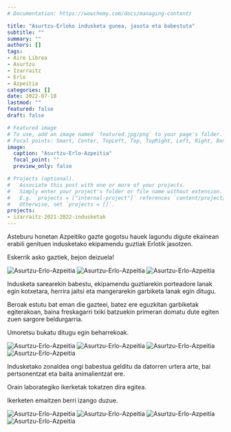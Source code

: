 ```yaml
---
# Documentation: https://wowchemy.com/docs/managing-content/

title: "Asurtzu-Erloko indusketa gunea, jasota eta babestuta"
subtitle: ""
summary: ""
authors: []
tags: 
- Aire Librea
- Asurtzu
- Izarraitz
- Erlo
- Azpeitia
categories: []
date: 2022-07-18
lastmod: ""
featured: false
draft: false

# Featured image
# To use, add an image named `featured.jpg/png` to your page's folder.
# Focal points: Smart, Center, TopLeft, Top, TopRight, Left, Right, BottomLeft, Bottom, BottomRight.
image:
  caption: "Asurtzu-Erlo-Azpeitia"
  focal_point: ""
  preview_only: false

# Projects (optional).
#   Associate this post with one or more of your projects.
#   Simply enter your project's folder or file name without extension.
#   E.g. `projects = ["internal-project"]` references `content/project/deep-learning/index.md`.
#   Otherwise, set `projects = []`.
projects: 
- izarraitz-2021-2022-indusketak
---
```


Asteburu honetan Azpeitiko gazte gogotsu hauek lagundu digute ekainean erabili genituen
indusketako ekipamendu guztiak Erlotik jasotzen.

Eskerrik asko gaztiek, bejon deizuela!

![Asurtzu-Erlo-Azpeitia](media/1.jpg)
![Asurtzu-Erlo-Azpeitia](media/2.jpg)
![Asurtzu-Erlo-Azpeitia](media/3.jpg)

Indusketa sarearekin babestu, ekipamendu guztiarekin porteadore lanak egin kotxetara,
herrira jaitsi eta mangerarekin garbiketa lanak egin ditugu.

Beroak estutu bat eman die gazteei, batez ere eguzkitan garbiketak egiterakoan, baina
freskagarri txiki batzuekin primeran domatu dute egiten zuen sargore beldurgarria.

Umoretsu bukatu ditugu egin beharrekoak.

![Asurtzu-Erlo-Azpeitia](media/4.jpg)
![Asurtzu-Erlo-Azpeitia](media/5.jpg)
![Asurtzu-Erlo-Azpeitia](media/6.jpg)
![Asurtzu-Erlo-Azpeitia](media/7.jpg)

Indusketako zonaldea ongi babestua gelditu da datorren urtera arte, bai pertsonentzat eta
baita animalientzat ere.

Orain laborategiko ikerketak tokatzen dira egitea.

Ikerketen emaitzen berri izango duzue.

![Asurtzu-Erlo-Azpeitia](media/8.jpg)
![Asurtzu-Erlo-Azpeitia](media/9.jpg)
![Asurtzu-Erlo-Azpeitia](media/10.jpg)
![Asurtzu-Erlo-Azpeitia](media/11.jpg)
